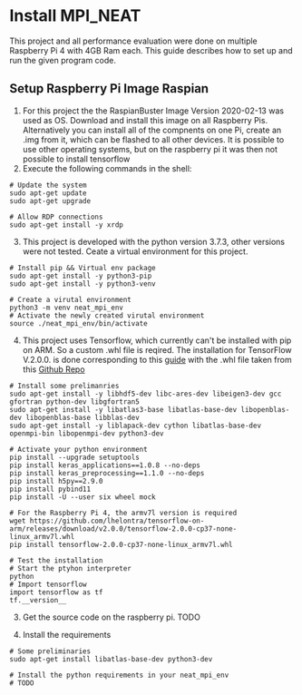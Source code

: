 # Install MPI_NEAT
This project and all performance evaluation were done on multiple Raspberry Pi 4 with 4GB Ram each.
This guide describes how to set up and run the given program code.

## Setup Raspberry Pi Image Raspian
1. For this project the the RaspianBuster Image Version 2020-02-13 was used as OS. Download and install this image on all Raspberry Pis. Alternatively you can install all of the compnents on one Pi, create an .img from it, which can be flashed to all other devices. It is possible to use other operating systems, but on the raspberry pi it was then not possible to install tensorflow
2. Execute the following commands in the shell:
```shell script
# Update the system
sudo apt-get update
sudo apt-get upgrade

# Allow RDP connections
sudo apt-get install -y xrdp
```

3. This project is developed with the python version 3.7.3, other versions were not tested. Ceate a virtual environment for this project.
```shell script
# Install pip && Virtual env package
sudo apt-get install -y python3-pip
sudo apt-get install -y python3-venv

# Create a virutal environment
python3 -m venv neat_mpi_env
# Activate the newly created virutal environment
source ./neat_mpi_env/bin/activate
```

4. This project uses Tensorflow, which currently can't be installed with pip on ARM. So a custom .whl file is reqired. The installation for TensorFlow V.2.0.0. is done corresponding to this [guide](https://github.com/PINTO0309/Tensorflow-bin) with the .whl file taken from this [Github Repo](https://github.com/lhelontra/tensorflow-on-arm/releases/tag/v2.0.0)
```shell script
# Install some prelimanries
sudo apt-get install -y libhdf5-dev libc-ares-dev libeigen3-dev gcc gfortran python-dev libgfortran5
sudo apt-get install -y libatlas3-base libatlas-base-dev libopenblas-dev libopenblas-base libblas-dev
sudo apt-get install -y liblapack-dev cython libatlas-base-dev openmpi-bin libopenmpi-dev python3-dev

# Activate your python environment
pip install --upgrade setuptools
pip install keras_applications==1.0.8 --no-deps
pip install keras_preprocessing==1.1.0 --no-deps
pip install h5py==2.9.0
pip install pybind11
pip install -U --user six wheel mock

# For the Raspberry Pi 4, the armv7l version is required 
wget https://github.com/lhelontra/tensorflow-on-arm/releases/download/v2.0.0/tensorflow-2.0.0-cp37-none-linux_armv7l.whl
pip install tensorflow-2.0.0-cp37-none-linux_armv7l.whl

# Test the installation
# Start the ptyhon interpreter
python
# Import tensorflow
import tensorflow as tf
tf.__version__
```

3. Get the source code on the raspberry pi. TODO

4. Install the requirements 
```shell script
# Some preliminaries
sudo apt-get install libatlas-base-dev python3-dev

# Install the python requirements in your neat_mpi_env
# TODO
```


